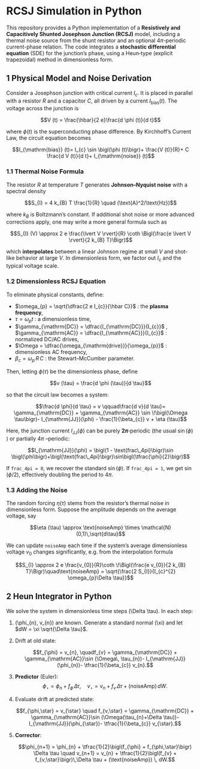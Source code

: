 # RCSJ Simulation in Python

This repository provides a Python implementation of a **Resistively and Capacitively Shunted Josephson Junction (RCSJ)** model, including a thermal noise source from the shunt resistor and an optional $4\pi$-periodic current-phase relation. The code integrates a **stochastic differential equation** (SDE) for the junction’s phase, using a Heun‐type (explicit trapezoidal) method in dimensionless form.

## 1  Physical Model and Noise Derivation

Consider a Josephson junction with critical current $I_{c}$. It is placed in parallel with a resistor $R$ and a capacitor $C$, all driven by a current $I_{\mathrm{bias}}(t)$. The voltage across the junction is 

$$V (t) = \frac{\hbar}{2 e}\frac{d \phi (t)}{d t}$$

where $\phi (t)$ is the superconducting phase difference. By Kirchhoff’s Current Law, the circuit equation becomes  

$$I_{\mathrm{bias}} (t)= I_{c} \sin \bigl(\phi (t)\bigr)+ \frac{V (t)}{R}+ C \frac{d V (t)}{d t}+ I_{\mathrm{noise}} (t)$$

### 1.1  Thermal Noise Formula

The resistor $R$ at temperature $T$ generates **Johnson–Nyquist noise** with a spectral density  

$$S_{I} = 4 k_{B} T \frac{1}{R} \quad (\text{A}^2/\text{Hz})$$

where $k_{B}$ is Boltzmann’s constant. If additional shot noise or more advanced corrections apply, one may write a more general formula such as  

$$S_{I} (V) \approx 2 e \frac{\lvert V \rvert}{R} \coth \Bigl(\frac{e \lvert V \rvert}{2 k_{B} T}\Bigr)$$

which **interpolates** between a linear Johnson regime at small $V$ and shot‐like behavior at large $V$. In dimensionless form, we factor out $I_{c}$ and the typical voltage scale.

### 1.2  Dimensionless RCSJ Equation

To eliminate physical constants, define:

- $\omega_{p} = \sqrt{\dfrac{2 e I_{c}}{\hbar C}}$ : the **plasma frequency**,
- $\tau = \omega_{p} t$ : a dimensionless time,
- $\gamma_{\mathrm{DC}} = \dfrac{I_{\mathrm{DC}}}{I_{c}}$ , $\gamma_{\mathrm{AC}} = \dfrac{I_{\mathrm{AC}}}{I_{c}}$ : normalized DC/AC drives,
- $\Omega = \dfrac{\omega_{\mathrm{drive}}}{\omega_{p}}$ : dimensionless AC frequency,
- $\beta_{c} = \omega_{p} \, R \, C$ : the Stewart–McCumber parameter.

Then, letting $\phi (\tau)$ be the dimensionless phase, define  

$$v (\tau) = \frac{d \phi (\tau)}{d \tau}$$

so that the circuit law becomes a system:

$$\frac{d \phi}{d \tau} = v \qquad\frac{d v}{d \tau}= \gamma_{\mathrm{DC}} + \gamma_{\mathrm{AC}} \sin \!\bigl(\Omega \tau\bigr)- I_{\mathrm{JJ}}(\phi) - \frac{1}{\beta_{c}} v + \eta (\tau)$$

Here, the junction current $I_{\mathrm{JJ}}(\phi)$ can be purely **$2 \pi$**‐periodic (the usual $\sin (\phi)$ ) or partially $4 \pi$ –periodic:

$$I_{\mathrm{JJ}}(\phi) = \bigl(1 - \text{frac\_4pi}\bigr)\sin \bigl(\phi\bigr)+\bigl(\text{frac\_4pi}\bigr)\sin\bigl(\tfrac{\phi}{2}\bigr)$$

If `frac_4pi = 0`, we recover the standard $\sin(\phi)$. If `frac_4pi = 1`, we get $\sin(\phi/2)$, effectively doubling the period to $4 \pi$.

### 1.3  Adding the Noise

The random forcing $\eta (\tau)$ stems from the resistor’s thermal noise in dimensionless form. Suppose the amplitude depends on the average voltage, say

$$\eta (\tau) \approx \text{noiseAmp} \times \mathcal{N}(0,1)\,\sqrt{d\tau}$$

We can update `noiseAmp` each time if the system’s average dimensionless voltage $v_{0}$ changes significantly, e.g. from the interpolation formula

$$S_{I} \approx 2 e \frac{v_{0}}{R}\coth \!\Bigl(\frac{e v_{0}}{2 k_{B} T}\Bigr)\quad\text{noiseAmp} = \sqrt{\frac{2 S_{I}}{I_{c}^{2} \omega_{p}\Delta \tau}}$$

## 2  Heun Integrator in Python

We solve the system in dimensionless time steps \(\Delta \tau\). In each step:

1. \(\phi_{n}, v_{n}\) are known. Generate a standard normal \(\xi\) and let $dW = \xi \sqrt{\Delta \tau}$.
2. Drift at old state:
   
   $$f_{\phi} = v_{n}, \quadf_{v} = \gamma_{\mathrm{DC}} + \gamma_{\mathrm{AC}}\sin (\Omega\, \tau_{n})- I_{\mathrm{JJ}}(\phi_{n})- \tfrac{1}{\beta_{c}} v_{n}.$$
   
4. **Predictor** (Euler):
   $$\phi_{\star} = \phi_{n} + f_{\phi}\,\Delta \tau,\quad v_{\star}   = v_{n} + f_{v}\,\Delta \tau + (\text{noiseAmp}) \, dW.$$
5. Evaluate drift at predicted state:
   
   $$f_{\phi,\star} = v_{\star} \quad f_{v,\star} = \gamma_{\mathrm{DC}} + \gamma_{\mathrm{AC}}\sin (\Omega(\tau_{n}+\Delta \tau))- I_{\mathrm{JJ}}(\phi_{\star})- \tfrac{1}{\beta_{c}} v_{\star}.$$
   
7. **Corrector**:

   $$\phi_{n+1} = \phi_{n} + \tfrac{1}{2}\bigl(f_{\phi} + f_{\phi,\star}\bigr) \Delta \tau \quad v_{n+1}   = v_{n} + \tfrac{1}{2}\bigl(f_{v} + f_{v,\star}\bigr)\,\Delta \tau + (\text{noiseAmp}) \, dW.$$
